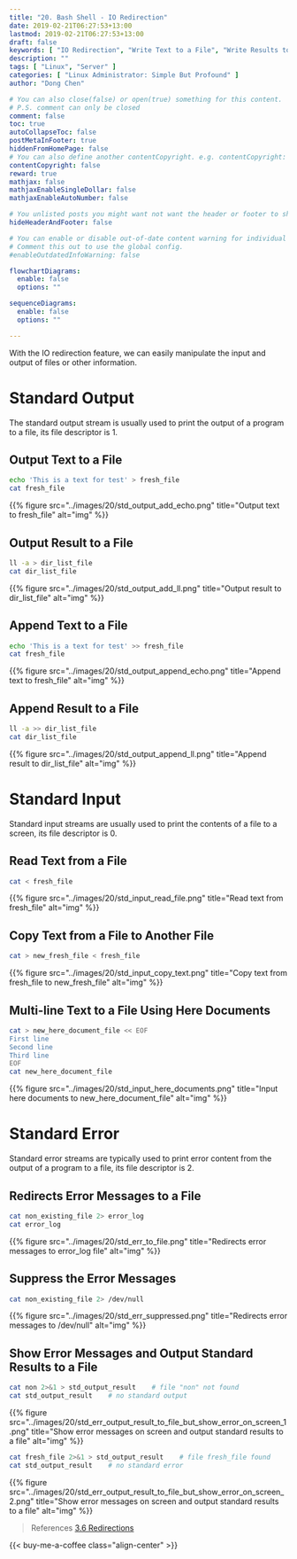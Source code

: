 ```yaml
---
title: "20. Bash Shell - IO Redirection"
date: 2019-02-21T06:27:53+13:00
lastmod: 2019-02-21T06:27:53+13:00
draft: false
keywords: [ "IO Redirection", "Write Text to a File", "Write Results to a File", "Append Text to a File", "Append Result to a File", "Read Text from a File", "Copy Text Between Files", "Write Multi-line Texts to a File", "Redirects Error Message to a File", "Suppress the Error Message", "Show Error Messages on Screen and Write the Standard Results to a File" ]
description: ""
tags: [ "Linux", "Server" ]
categories: [ "Linux Administrator: Simple But Profound" ]
author: "Dong Chen"

# You can also close(false) or open(true) something for this content.
# P.S. comment can only be closed
comment: false
toc: true
autoCollapseToc: false
postMetaInFooter: true
hiddenFromHomePage: false
# You can also define another contentCopyright. e.g. contentCopyright: "This is another copyright."
contentCopyright: false
reward: true
mathjax: false
mathjaxEnableSingleDollar: false
mathjaxEnableAutoNumber: false

# You unlisted posts you might want not want the header or footer to show
hideHeaderAndFooter: false

# You can enable or disable out-of-date content warning for individual post.
# Comment this out to use the global config.
#enableOutdatedInfoWarning: false

flowchartDiagrams:
  enable: false
  options: ""

sequenceDiagrams: 
  enable: false
  options: ""

---
```


With the IO redirection feature, we can easily manipulate the input and output of files or other information.

<!--more-->

# Standard Output

The standard output stream is usually used to print the output of a program to a file, its file descriptor is 1.

## Output Text to a File

```bash
echo 'This is a text for test' > fresh_file
cat fresh_file
```

{{% figure src="../images/20/std_output_add_echo.png" title="Output text to fresh_file" alt="img" %}}

## Output Result to a File

```bash
ll -a > dir_list_file
cat dir_list_file
```

{{% figure src="../images/20/std_output_add_ll.png" title="Output result to dir_list_file" alt="img" %}}

## Append Text to a File

```bash
echo 'This is a text for test' >> fresh_file
cat fresh_file
```

{{% figure src="../images/20/std_output_append_echo.png" title="Append text to fresh_file" alt="img" %}}

## Append Result to a File

```bash
ll -a >> dir_list_file
cat dir_list_file
```

{{% figure src="../images/20/std_output_append_ll.png" title="Append result to dir_list_file" alt="img" %}}

# Standard Input

Standard input streams are usually used to print the contents of a file to a screen, its file descriptor is 0.

## Read Text from a File

```bash
cat < fresh_file
```

{{% figure src="../images/20/std_input_read_file.png" title="Read text from fresh_file" alt="img" %}}

## Copy Text from a File to Another File

```bash
cat > new_fresh_file < fresh_file
```

{{% figure src="../images/20/std_input_copy_text.png" title="Copy text from fresh_file to new_fresh_file" alt="img" %}}

## Multi-line Text to a File Using Here Documents

```bash
cat > new_here_document_file << EOF
First line
Second line
Third line
EOF
cat new_here_document_file
```

{{% figure src="../images/20/std_input_here_documents.png" title="Input here documents to new_here_document_file" alt="img" %}}

# Standard Error

Standard error streams are typically used to print error content from the output of a program to a file, its file descriptor is 2.

## Redirects Error Messages to a File

```bash
cat non_existing_file 2> error_log
cat error_log
```

{{% figure src="../images/20/std_err_to_file.png" title="Redirects error messages to error_log file" alt="img" %}}

## Suppress the Error Messages

```bash
cat non_existing_file 2> /dev/null
```

{{% figure src="../images/20/std_err_suppressed.png" title="Redirects error messages to /dev/null" alt="img" %}}

## Show Error Messages and Output Standard Results to a File

```bash
cat non 2>&1 > std_output_result    # file "non" not found
cat std_output_result    # no standard output
```

{{% figure src="../images/20/std_err_output_result_to_file_but_show_error_on_screen_1.png" title="Show error messages on screen and output standard results to a file" alt="img" %}}

```bash
cat fresh_file 2>&1 > std_output_result    # file fresh_file found
cat std_output_result    # no standard error
```

{{% figure src="../images/20/std_err_output_result_to_file_but_show_error_on_screen_2.png" title="Show error messages on screen and output standard results to a file" alt="img" %}}

> References
> [3.6 Redirections](https://www.gnu.org/software/bash/manual/html_node/Redirections.html#Redirections)

<!-- Buy Me a Coffee Button -->
{{< buy-me-a-coffee class="align-center" >}}
